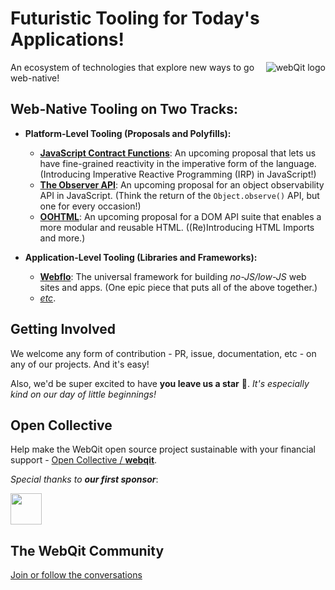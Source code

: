 # Futuristic Tooling for Today's Applications!

<img src="https://webqit.io/assets/img/logo/logo-130x130.png" alt="webQit logo" align="right" />

An ecosystem of technologies that explore new ways to go web-native!

## Web-Native Tooling on Two Tracks:

- **Platform-Level Tooling (Proposals and Polyfills):**

  - **[JavaScript Contract Functions](https://github.com/webqit/subscript)**: An upcoming proposal that lets us have fine-grained reactivity in the imperative form of the language. (Introducing Imperative Reactive Programming (IRP) in JavaScript!)
  - **[The Observer API](https://github.com/webqit/observer)**: An upcoming proposal for an object observability API in JavaScript. (Think the return of the `Object.observe()` API, but one for every occasion!)
  - **[OOHTML](https://github.com/webqit/oohtml)**: An upcoming proposal for a DOM API suite that enables a more modular and reusable HTML. ((Re)Introducing HTML Imports and more.)

- **Application-Level Tooling (Libraries and Frameworks):**

  - **[Webflo](https://github.com/webqit/webflo)**: The universal framework for building *no-JS/low-JS* web sites and apps. (One epic piece that puts all of the above together.)
  - *[etc](https://github.com/webqit)*.

## Getting Involved

We welcome any form of contribution - PR, issue, documentation, etc - on any of our projects. And it's easy!

Also, we'd be super excited to have **you leave us a star** 🌟. _It's especially kind on our day of little beginnings!_

## Open Collective

Help make the WebQit open source project sustainable with your financial support - [Open Collective / **webqit**](https://opencollective.com/webqit).

_Special thanks to **our first sponsor**_:

<a href="https://github.com/ejiro-design"><img src="https://avatars.githubusercontent.com/u/79667751?s=96&v=4" height="50px" /></a>

## The WebQit Community

[Join or follow the conversations](https://github.com/webqit/webqit/discussions)
